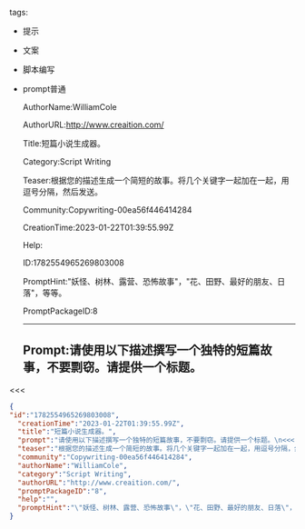   tags: 
- 提示
- 文案
- 脚本编写
- prompt普通

  AuthorName:WilliamCole

  AuthorURL:http://www.creaition.com/

  Title:短篇小说生成器。

  Category:Script Writing

  Teaser:根据您的描述生成一个简短的故事。将几个关键字一起加在一起，用逗号分隔，然后发送。

  Community:Copywriting-00ea56f446414284

  CreationTime:2023-01-22T01:39:55.99Z

  Help:

  ID:1782554965269803008

  PromptHint:"妖怪、树林、露营、恐怖故事"，"花、田野、最好的朋友、日落"，等等。

  PromptPackageID:8

  ---

  ## Prompt:请使用以下描述撰写一个独特的短篇故事，不要剽窃。请提供一个标题。
<<<

  ```json
  {
  "id":"1782554965269803008",
    "creationTime":"2023-01-22T01:39:55.99Z",
    "title":"短篇小说生成器。",
    "prompt":"请使用以下描述撰写一个独特的短篇故事，不要剽窃。请提供一个标题。\n<<<",
    "teaser":"根据您的描述生成一个简短的故事。将几个关键字一起加在一起，用逗号分隔，然后发送。",
    "community":"Copywriting-00ea56f446414284",
    "authorName":"WilliamCole",
    "category":"Script Writing",
    "authorURL":"http://www.creaition.com/",
    "promptPackageID":"8",
    "help":"",
    "promptHint":"\"妖怪、树林、露营、恐怖故事\"，\"花、田野、最好的朋友、日落\"，等等。"
  }
  ```
